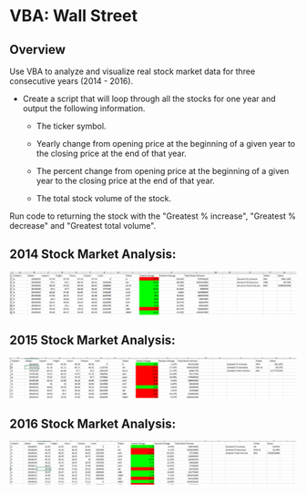 # VBA: Wall Street

## Overview
Use VBA to analyze and visualize real stock market data for three consecutive years (2014 - 2016).

* Create a script that will loop through all the stocks for one year and output the following information.

  * The ticker symbol.

  * Yearly change from opening price at the beginning of a given year to the closing price at the end of that year.

  * The percent change from opening price at the beginning of a given year to the closing price at the end of that year.

  * The total stock volume of the stock.

Run code to returning the stock with the "Greatest % increase", "Greatest % decrease" and "Greatest total volume".

## 2014 Stock Market Analysis:
![2014 Stock Market Data](Images/2014_change.png)

## 2015 Stock Market Analysis:
![2015 Stock Market Data](Images/2015_change.png)

## 2016 Stock Market Analysis:
![2016 Stock Market Data](Images/2016_change.png)



